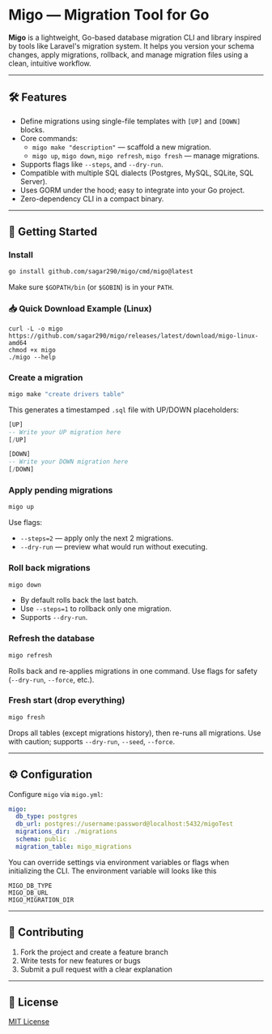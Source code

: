# Migo — Migration Tool for Go

**Migo** is a lightweight, Go-based database migration CLI and library inspired by tools like Laravel's migration system. It helps you version your schema changes, apply migrations, rollback, and manage migration files using a clean, intuitive workflow.

---

## 🛠 Features

- Define migrations using single-file templates with `[UP]` and `[DOWN]` blocks.
- Core commands:
    - `migo make "description"` — scaffold a new migration.
    - `migo up`, `migo down`, `migo refresh`, `migo fresh` — manage migrations.
- Supports flags like `--steps`, and `--dry-run`.
- Compatible with multiple SQL dialects (Postgres, MySQL, SQLite, SQL Server).
- Uses GORM under the hood; easy to integrate into your Go project.
- Zero-dependency CLI in a compact binary.

---

## 🚀 Getting Started

### Install

```bash
go install github.com/sagar290/migo/cmd/migo@latest
```

Make sure `$GOPATH/bin` (or `$GOBIN`) is in your `PATH`.


### 📥 Quick Download Example (Linux)
```
curl -L -o migo https://github.com/sagar290/migo/releases/latest/download/migo-linux-amd64
chmod +x migo
./migo --help
```
### Create a migration



```bash
migo make "create drivers table"
```

This generates a timestamped `.sql` file with UP/DOWN placeholders:

```sql
[UP]
-- Write your UP migration here
[/UP]

[DOWN]
-- Write your DOWN migration here
[/DOWN]
```

### Apply pending migrations

```bash
migo up
```

Use flags:

- `--steps=2` — apply only the next 2 migrations.
- `--dry-run` — preview what would run without executing.

### Roll back migrations

```bash
migo down
```

- By default rolls back the last batch.
- Use `--steps=1` to rollback only one migration.
- Supports `--dry-run`.

### Refresh the database

```bash
migo refresh
```

Rolls back and re-applies migrations in one command. Use flags for safety (`--dry-run`, `--force`, etc.).

### Fresh start (drop everything)

```bash
migo fresh
```

Drops all tables (except migrations history), then re-runs all migrations. Use with caution; supports `--dry-run`, `--seed`, `--force`.

---

## ⚙️ Configuration

Configure `migo` via `migo.yml`:

```yaml
migo:
  db_type: postgres
  db_url: postgres://username:password@localhost:5432/migoTest
  migrations_dir: ./migrations
  schema: public
  migration_table: migo_migrations
```

You can override settings via environment variables or flags when initializing the CLI.
The environment variable will looks like this
```
MIGO_DB_TYPE
MIGO_DB_URL
MIGO_MIGRATION_DIR
```
---

## 🤝 Contributing

1. Fork the project and create a feature branch
2. Write tests for new features or bugs
3. Submit a pull request with a clear explanation

---

## 📜 License

[MIT License](LICENSE)

